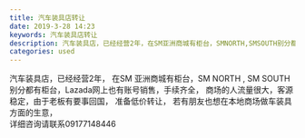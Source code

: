 ```yaml
---
title: 汽车装具店转让
date: 2019-3-28 14:23
keywords: 汽车装具店转让
description: 汽车装具店，已经经营2年，在SM亚洲商城有柜台，SMNORTH,SMSOUTH别分都有柜台，Lazada网上也有账号销售，手续齐全，商场的人流量很大，客源稳定，由于老板有要事回国，准备低价转让，若有朋友也想在本地商场做车装具方面的生意，详细
categories: used
---
```

<td class="t_f" id="postmessage_3328762">

汽车装具店，已经经营2年， 在SM 亚洲商城有柜台，SM NORTH , SM SOUTH 别分都有柜台，Lazada网上也有账号销售，手续齐全， 商场的人流量很大，客源稳定，由于老板有要事回国， 准备低价转让， 若有朋友也想在本地商场做车装具方面的生意，<br/>
详细咨询请联系09177148446<br/>
</td>
